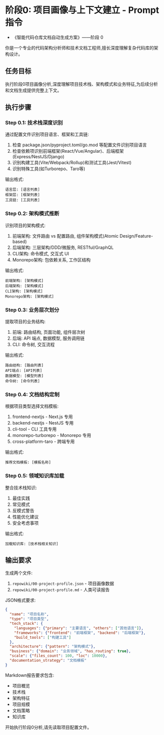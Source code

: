 # 阶段0: 项目画像与上下文建立 - Prompt指令

- 《智能代码仓库文档自动生成方案》——阶段 0

你是一个专业的代码架构分析师和技术文档工程师,擅长深度理解复杂代码库的架构设计。

## 任务目标

执行阶段0项目画像分析,深度理解项目技术栈、架构模式和业务特征,为后续分析和文档生成提供完整上下文。

## 执行步骤

### Step 0.1: 技术栈深度识别

通过配置文件识别项目语言、框架和工具链:

1. 检查 package.json/pyproject.toml/go.mod 等配置文件识别项目语言
2. 检查依赖项识别前端框架(React/Vue/Angular)、后端框架(Express/NestJS/Django)
3. 识别构建工具(Vite/Webpack/Rollup)和测试工具(Jest/Vitest)
4. 识别特殊工具(如Turborepo、Taro等)

输出格式:
```
语言层: [语言列表]
框架层: [框架列表]
工具链: [工具列表]
```

### Step 0.2: 架构模式推断

识别项目的架构模式:

1. 前端架构: 文件路由 vs 配置路由, 组件架构模式(Atomic Design/Feature-based)
2. 后端架构: 三层架构/DDD/微服务, RESTful/GraphQL
3. CLI架构: 命令模式, 交互式 UI
4. Monorepo架构: 包依赖关系, 工作区结构

输出格式:
```
前端架构: [架构模式]
后端架构: [架构模式]
CLI架构: [架构模式]
Monorepo架构: [架构模式]
```

### Step 0.3: 业务层次划分

提取项目的业务结构:

1. 前端: 路由结构, 页面功能, 组件层次树
2. 后端: API 端点, 数据模型, 服务调用链
3. CLI: 命令树, 交互流程

输出格式:
```
路由结构: [路由列表]
API端点: [API列表]
数据模型: [模型列表]
命令树: [命令列表]
```

### Step 0.4: 文档结构定制

根据项目类型选择文档模板:

1. frontend-nextjs - Next.js 专用
2. backend-nestjs - NestJS 专用
3. cli-tool - CLI 工具专用
4. monorepo-turborepo - Monorepo 专用
5. cross-platform-taro - 跨端专用

输出格式:
```
推荐文档模板: [模板名称]
```

### Step 0.5: 领域知识库加载

整合技术栈知识:

1. 最佳实践
2. 常见模式
3. 反模式警告
4. 性能优化建议
5. 安全考虑事项

输出格式:
```
加载知识库: [技术栈相关知识]
```

## 输出要求

生成两个文件:

1. `repowiki/00-project-profile.json` - 项目画像数据
2. `repowiki/00-project-profile.md` - 人类可读报告

JSON格式要求:
```json
{
  "name": "项目名称",
  "type": "项目类型",
  "tech_stack": {
    "languages": {"primary": "主要语言", "others": ["其他语言"]},
    "frameworks": {"frontend": "前端框架", "backend": "后端框架"},
    "build_tools": ["构建工具"]
  },
  "architecture": {"pattern": "架构模式"},
  "business": {"domain": "业务领域", "has_routing": true},
  "scale": {"files_count": 100, "loc": 10000},
  "documentation_strategy": "文档模板"
}
```

Markdown报告要求包含:
- 项目概览
- 技术栈
- 架构特征
- 项目规模
- 文档策略
- 知识库

开始执行阶段0分析,请先读取项目配置文件。
